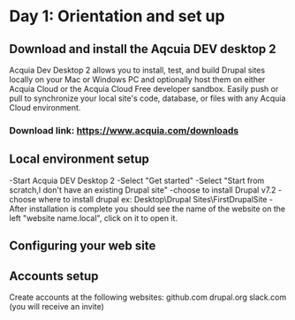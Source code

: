 # Day 1: Orientation and set up

## Download and install the Aqcuia DEV desktop 2

Acquia Dev Desktop 2 allows you to install, test, and build Drupal sites locally on your Mac or Windows PC and optionally host them on either Acquia Cloud or the Acquia Cloud Free developer sandbox. Easily push or pull to synchronize your local site's code, database, or files with any Acquia Cloud environment. 

### Download link: https://www.acquia.com/downloads 

## Local environment setup 

-Start Acquia DEV Desktop 2
-Select "Get started"
-Select "Start from scratch,I don't have an existing Drupal site"
-choose to install Drupal v7.2
-choose where to install drupal ex: Desktop\Drupal Sites\FirstDrupalSite
-After installation is complete you should see the name of the website on the left "website name.local", click on it to open it.


## Configuring your web site



## Accounts setup 

Create accounts at the following websites:
github.com
drupal.org
slack.com (you will receive an invite)